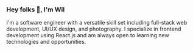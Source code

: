 ### Hey folks 👋, I'm Wil

I'm a software engineer with a versatile skill set including full-stack web development, UI/UX design, and photography. I specialize in frontend development using React.js and am always open to learning new technologies and opportunities.
